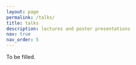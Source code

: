 ```yaml
---
layout: page
permalink: /talks/
title: talks
description: lectures and poster presentations
nav: true
nav_order: 5
---
```


To be filled. 